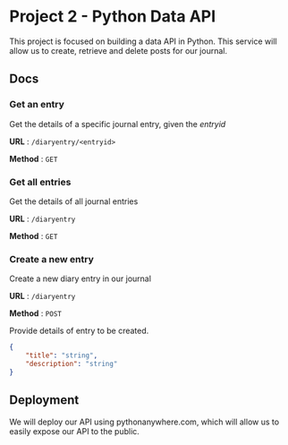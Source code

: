 # Project 2 - Python Data API 

This project is focused on building a data API in Python. This service will allow us to create, retrieve and delete posts for our journal. 

## Docs

### Get an entry

Get the details of a specific journal entry, given the *entryid*

**URL** : `/diaryentry/<entryid>`

**Method** : `GET`

### Get all entries

Get the details of all journal entries

**URL** : `/diaryentry`

**Method** : `GET`

### Create a new entry

Create a new diary entry in our journal

**URL** : `/diaryentry`

**Method** : `POST`

Provide details of entry to be created.

```json
{
    "title": "string",
    "description": "string"
}
```



## Deployment

We will deploy our API using pythonanywhere.com, which will allow us to easily expose our API to the public. 
